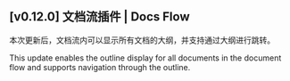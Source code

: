 ## [v0.12.0] 文档流插件 | Docs Flow

本次更新后，文档流内可以显示所有文档的大纲，并支持通过大纲进行跳转。

This update enables the outline display for all documents in the document flow and supports navigation through the outline.

[](https://cdn.jsdelivr.net/gh/frostime/sy-docs-flow/asset/outline.png)

